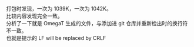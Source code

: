 打包时发现，一次为 1039K，一次为 1042K。  
比较内容发现完全一致。  
分析了一下就是 OmegaT 生成的文件，与添加进 git 仓库并重新检出时的换行符不一致。  
也就是提示的 LF will be replaced by CRLF
